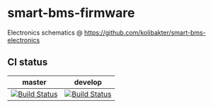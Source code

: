 # smart-bms-firmware

Electronics schematics @ <https://github.com/kolibakter/smart-bms-electronics>

## CI status

| master | develop |
| --- | --- |
| [![Build Status](https://travis-ci.org/kolibakter/smart-bms-firmware.svg?branch=master)](https://travis-ci.org/kolibakter/smart-bms-firmware) | [![Build Status](https://travis-ci.org/kolibakter/smart-bms-firmware.svg?branch=develop)](https://travis-ci.org/kolibakter/smart-bms-firmware) |
